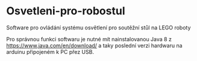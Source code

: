 # Osvetleni-pro-robostul
Software pro ovládání systému osvětlení pro soutěžní stůl na LEGO roboty

Pro správnou funkci softwaru je nutné mít nainstalovanou Java 8 z https://www.java.com/en/download/
a taky poslední verzi hardwaru na arduinu připojeném k PC přez USB.

